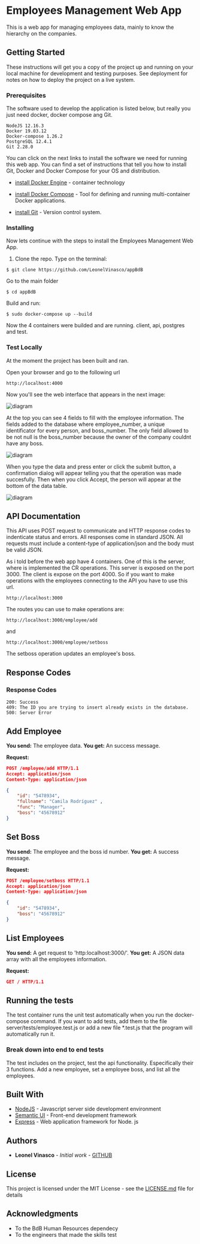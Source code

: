 # Employees Management Web App

This is a web app for managing employees data, mainly to know the hierarchy on the companies.

## Getting Started

These instructions will get you a copy of the project up and running on your local machine for development and testing purposes. See deployment for notes on how to deploy the project on a live system.

### Prerequisites

The software used to develop the application is listed below, but really you just need docker, docker compose ang Git.

```
NodeJS 12.16.3
Docker 19.03.12
Docker-compose 1.26.2
PostgreSQL 12.4.1
Git 2.28.0
```

You can click on the next links to install the software we need for running this web app. You can find a set of instructions that tell you how to install Git, Docker and Docker Compose for your OS and distribution.

* [install Docker Engine](https://docs.docker.com/engine/install/) - container technology

* [install Docker Compose](https://docs.docker.com/compose/install/) - Tool for defining and running multi-container Docker applications.

* [install Git](https://git-scm.com/book/en/v2/Getting-Started-Installing-Git) - Version control system.

### Installing

Now lets continue with the steps to install the Employees Management Web App. 


1) Clone the repo. Type on the terminal:

```
$ git clone https://github.com/LeonelVinasco/appBdB
```

Go to the main folder

```
$ cd appBdB
```

Build and run:

```
$ sudo docker-compose up --build

```
Now the 4 containers were builded and are running. client, api, postgres and test.


### Test Locally

At the moment the project has been built and ran. 

Open your browser and go to the following url

```
http://localhost:4000
```

Now you'll see the web interface that appears in the next image:

![diagram](readmeImage1.jpg)

At the top you can see 4 fields to fill with the employee information. The fields added to the database where employee_number, a unique identificator for every person, and boss_number. The only field allowed to be not null is the boss_number because the owner of the company couldnt have any boss.

![diagram](readmeImage2.jpg)

When you type the data and press enter or click the submit button, a confirmation dialog will appear telling you that the operation was made succesfully.
Then when you click Accept, the person will appear at the bottom of the data table.

![diagram](readmeImage3.jpg)

## API Documentation

This API uses POST request to communicate and HTTP response codes to indenticate status and errors. All responses come in standard JSON. All requests must include a content-type of application/json and the body must be valid JSON.

As i told before the web app have 4 containers. One of this is the server, where is implemented the CR operations. This server is exposed on the port 3000. The client is expose on the port 4000. So if you want to make operations with the employees connecting to the API you have to use this url.

```
http://localhost:3000
```

The routes you can use to make operations are:

```
http://localhost:3000/employee/add
```

and

```
http://localhost:3000/employee/setboss
```

The setboss operation updates an employee's boss.

## Response Codes 
### Response Codes
```
200: Success
409: The ID you are trying to insert already exists in the database.
500: Server Error
```
## Add Employee
**You send:**  The employee data.
**You get:** An success message.

**Request:**
```json
POST /employee/add HTTP/1.1
Accept: application/json
Content-Type: application/json

{
    "id": "5478934",
    "fullname": "Camila Rodríguez" ,
    "func": "Manager",
    "boss": "45678912"
}
```

## Set Boss
**You send:**  The employee and the boss id number.
**You get:** A success message.

**Request:**
```json
POST /employee/setboss HTTP/1.1
Accept: application/json
Content-Type: application/json

{
    "id": "5478934",
    "boss": "45678912"
}
```

## List Employees
**You send:**  A get request to 'http:localhost:3000/'.
**You get:** A JSON data array with all the employees information.

**Request:**
```json
GET / HTTP/1.1
```

## Running the tests

The test container runs the unit test automatically when you run the docker-compose command. If you want to add tests, add them to the file server/tests/employee.test.js or add a new file *.test.js that the program will automatically run it.


### Break down into end to end tests

The test includes on the project, test the api functionality. Especifically their 3 functions. Add a new employee, set a employee boss, and list all the employees.


## Built With

* [NodeJS](https://nodejs.org/es/docs/) - Javascript server side development environment 
* [Semantic UI](https://semantic-ui.com/) - Front-end development framework
* [Express](https://expressjs.com/) - Web application framework for Node. js


## Authors

* **Leonel Vinasco** - *Initial work* - [GITHUB](https://github.com/leonelvinasco)

## License

This project is licensed under the MIT License - see the [LICENSE.md](LICENSE.md) file for details

## Acknowledgments

* To the BdB Human Resources dependecy
* To the engineers that made the skills test
